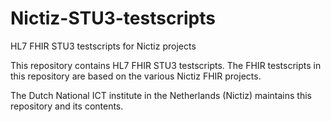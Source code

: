 # Nictiz-STU3-testscripts
HL7 FHIR STU3 testscripts for Nictiz projects

This repository contains HL7 FHIR STU3 testscripts. The FHIR testscripts in this repository are based on the various Nictiz FHIR projects.

The Dutch National ICT institute in the Netherlands (Nictiz) maintains this repository and its contents.
